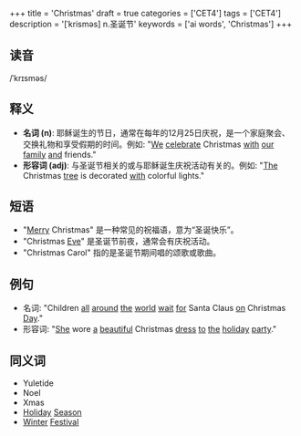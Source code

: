 +++
title = 'Christmas'
draft = true
categories = ['CET4']
tags = ['CET4']
description = '[ˈkrisməs] n.圣诞节'
keywords = ['ai words', 'Christmas']
+++

## 读音
/ˈkrɪsməs/

## 释义
- **名词 (n)**: 耶稣诞生的节日，通常在每年的12月25日庆祝，是一个家庭聚会、交换礼物和享受假期的时间。例如: "[We](/post/we/) [celebrate](/post/celebrate/) Christmas [with](/post/with/) [our](/post/our/) [family](/post/family/) [and](/post/and/) friends."
- **形容词 (adj)**: 与圣诞节相关的或与耶稣诞生庆祝活动有关的。例如: "[The](/post/the/) Christmas [tree](/post/tree/) is decorated [with](/post/with/) colorful lights."

## 短语
- "[Merry](/post/merry/) Christmas" 是一种常见的祝福语，意为“圣诞快乐”。
- "Christmas [Eve](/post/eve/)" 是圣诞节前夜，通常会有庆祝活动。
- "Christmas Carol" 指的是圣诞节期间唱的颂歌或歌曲。

## 例句
- 名词: "Children [all](/post/all/) [around](/post/around/) [the](/post/the/) [world](/post/world/) [wait](/post/wait/) [for](/post/for/) Santa Claus [on](/post/on/) Christmas [Day](/post/day/)."
- 形容词: "[She](/post/she/) wore [a](/post/a/) [beautiful](/post/beautiful/) Christmas [dress](/post/dress/) [to](/post/to/) [the](/post/the/) [holiday](/post/holiday/) [party](/post/party/)."

## 同义词
- Yuletide
- Noel
- Xmas
- [Holiday](/post/holiday/) [Season](/post/season/)
- [Winter](/post/winter/) [Festival](/post/festival/)
